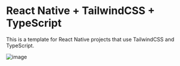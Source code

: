 # React Native + TailwindCSS + TypeScript

This is a template for React Native projects that use TailwindCSS and TypeScript.

![image](https://user-images.githubusercontent.com/95695565/208457333-721bf6e6-42e7-435b-994b-4ce348a42a0c.png)
